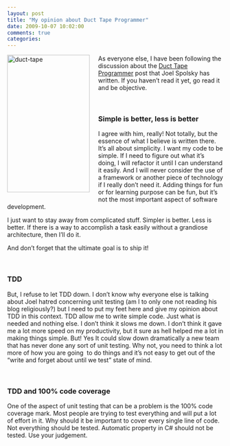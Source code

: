 ```yaml
---
layout: post
title: "My opinion about Duct Tape Programmer"
date: 2009-10-07 10:02:00
comments: true
categories: 
---
```


<p><a href="http://sebastienlachance.com/image.axd?picture=duct-tape_1.jpg"><img style="border-bottom: 0px; border-left: 0px; margin: 0px 20px 10px 0px; display: inline; border-top: 0px; border-right: 0px" title="duct-tape" src="http://sebastienlachance.com/image.axd?picture=duct-tape_thumb_1.jpg" border="0" alt="duct-tape" width="192" height="320" align="left" /></a> As everyone else, I have been following the discussion about the <a title="Duct Tape Programmer" href="http://www.joelonsoftware.com/items/2009/09/23.html" target="_blank">Duct Tape Programmer</a> post that Joel Spolsky has written. If you haven&rsquo;t read it yet, go read it and be objective.</p>
<p>&nbsp;</p>
<h3>Simple is better, less is better</h3>
<p>I agree with him, really! Not totally, but the essence of what I believe is written there. It&rsquo;s all about simplicity. I want my code to be simple. If I need to figure out what it&rsquo;s doing, I will refactor it until I can understand it easily. And I will never consider the use of a framework or another piece of technology if I really don&rsquo;t need it. Adding things for fun or for learning purpose can be fun, but it&rsquo;s not the most important aspect of software development.</p>
<p>I just want to stay away from complicated stuff. Simpler is better. Less is better. If there is a way to accomplish a task easily without a grandiose architecture, then I&rsquo;ll do it.</p>
<p>And don&rsquo;t forget that the ultimate goal is to ship it!</p>
<p>&nbsp;</p>
<h3>TDD</h3>
<p>But, I refuse to let TDD down. I don&rsquo;t know why everyone else is talking about Joel hatred concerning unit testing (am I to only one not reading his blog religiously?) but I need to put my feet here and give my opinion about TDD in this context. TDD allow me to write simple code. Just what is needed and nothing else. I don&rsquo;t think it slows me down. I don&rsquo;t think it gave me a lot more speed on my productivity, but it sure as hell helped me a lot in making things simple. But! Yes It could slow down dramatically a new team that has never done any sort of unit testing. Why not, you need to think a lot more of how you are going&nbsp; to do things and it&rsquo;s not easy to get out of the &ldquo;write and forget about until we test&rdquo; state of mind.</p>
<p>&nbsp;</p>
<h3>TDD and 100% code coverage</h3>
<p>One of the aspect of unit testing that can be a problem is the 100% code coverage mark. Most people are trying to test everything and will put a lot of effort in it. Why should it be important to cover every single line of code. Not everything should be tested. Automatic property in C# should not be tested. Use your judgement.</p>